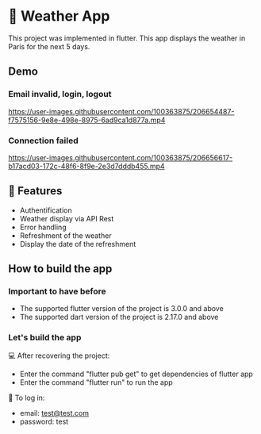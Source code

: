 # 📱 Weather App
This project was implemented in flutter.
This app displays the weather in Paris for the next 5 days.

## Demo
### Email invalid, login, logout

https://user-images.githubusercontent.com/100363875/206654487-f7575156-9e8e-498e-8975-6ad9ca1d877a.mp4

### Connection failed
https://user-images.githubusercontent.com/100363875/206656617-b17acd03-172c-48f6-8f9e-2e3d7dddb455.mp4

## :notebook: Features
- Authentification
- Weather display via API Rest
- Error handling
- Refreshment of the weather
- Display the date of the refreshment

## How to build the app
### Important to have before
- The supported flutter version of the project is 3.0.0 and above
- The supported dart version of the project is 2.17.0 and above

### Let's build the app
💻 After recovering the project:
- Enter the command "flutter pub get" to get dependencies of flutter app
- Enter the command "flutter run" to run the app

🔐 To log in:
- email: test@test.com
- password: test
